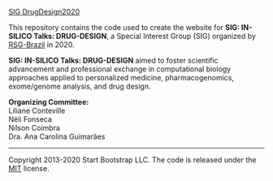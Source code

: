 [SIG DrugDesign2020](https://sig-drugdesign2020.github.io/)  

This repository contains the code used to create the website for **SIG: IN-SILICO Talks: DRUG-DESIGN**, a Special Interest Group (SIG) organized by [RSG-Brazil](https://sites.google.com/view/rsg-brazil) in 2020.  

**SIG: IN-SILICO Talks: DRUG-DESIGN** aimed to foster scientific advancement and professional exchange in computational biology approaches applied to personalized medicine, pharmacogenomics, exome/genome analysis, and drug design.  

**Organizing Committee:**\
Liliane Conteville\
Néli Fonseca\
Nilson Coimbra\
Dra. Ana Carolina Guimarães

---

Copyright 2013-2020 Start Bootstrap LLC. The code is released under the [MIT](https://github.com/StartBootstrap/startbootstrap-business-casual/blob/gh-pages/LICENSE) license.
